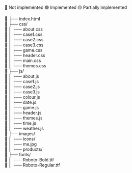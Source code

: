 🔴 Not implemented
🟢 Implemented
🟡 Partially implemented

🔴 ├── index.html  
🔴 ├── css/  
🔴 │ ├── about.css  
🔴 │ ├── case1.css  
🔴 │ ├── case2.css  
🔴 │ ├── case3.css  
🔴 │ ├── game.css  
🔴 │ ├── header.css  
🔴 │ ├── main.css  
🔴 │ └── themes.css  
🔴 ├── js/  
🔴 │ ├── about.js  
🔴 │ ├── case1.js  
🔴 │ ├── case2.js  
🔴 │ ├── case3.js  
🔴 │ ├── colour.js  
🔴 │ ├── date.js  
🔴 │ ├── game.js  
🔴 │ ├── header.js  
🔴 │ ├── themes.js  
🔴 │ ├── time.js  
🔴 │ └── weather.js  
🔴 ├── images/  
🔴 │ ├── icons/  
🔴 │ ├── me.jpg  
🔴 │ └── products/  
🔴 ├── fonts/  
🔴 │ ├── Roboto-Bold.ttf  
🔴 │ └── Roboto-Regular.ttf

